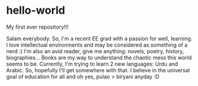 # hello-world
My first ever repository!!!

Salam everybody. So, I'm a recent EE grad with a passion for well, learning. I love intellectual environments and may be considered as something of a nerd :) I'm also an avid reader, give me anything: novels, poetry, history, biographies... Books are my way to understand the chaotic mess this world seems to be. Currently, I'm trying to learn 2 new languages: Urdu and Arabic. So, hopefully I'll get somewhere with that. I believe in the universal goal of education for all and oh yes, pulao > biryani anyday :D
